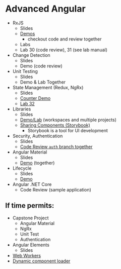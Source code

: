 # Advanced Angular

- RxJS
  - Slides
  - [Demos](./RxJS.md)
    - checkout code and review together
  - Labs
  - Lab 30 (code review), 31 (see lab manual)
- Change Detection
  - Slides
  - Demo (code review)
- Unit Testing
  - Slides
  - Demo & Lab Together
- State Management (Redux, NgRx)
  - Slides
  - [Counter Demo](./NgRxCounter.md)
  - [Lab 32](./NgRxLabs.md)
- Libraries
  - Slides
  - [Demo/Lab](./Libraries.md) (workspaces and multiple projects)
  - [Sharing Components (Storybook)](https://storybook.js.org/docs/angular/get-started/introduction)
    - Storybook is a tool for UI development
- Security, Authentication
  - Slides
  - [Code Review `auth` branch together](,/../Authentication.md)
- Angular Material
  - Slides
  - [Demo](./Material.md) (together)
  <!-- - [CDK Demos](./CDK.md) -->
- Lifecycle
  - Slides
  - [Demo](./LifecycleHooks.md)
- Angular .NET Core
  - Code Review (sample application)

<!-- - Internationalization (i18n)
- Web Sockets -->

## If time permits:

- Capstone Project
  - Angular Material
  - NgRx
  - Unit Test
  - Authentication
- Angular Elements
  - Slides
- [Web Workers](https://angular.io/guide/web-worker)
- [Dynamic component loader](https://angular.io/guide/dynamic-component-loader)
